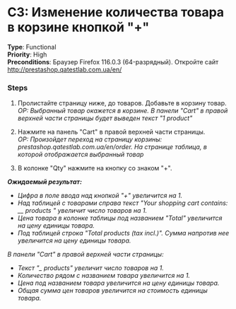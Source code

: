 # C3: Изменение количества товара в корзине кнопкой "+"

**Type**: Functional  
**Priority**: High  
**Preconditions**: Браузер Firefox 116.0.3 (64-разрядный). Откройте сайт http://prestashop.qatestlab.com.ua/en/

### Steps

1. Пролистайте страницу ниже, до товаров. Добавьте в корзину товар.  
*ОР: Выбранный товар окажется в корзине. В панели "Cart" в правой верхней части страницы будет выведен текст "1 product"*

2. Нажмите на панель "Cart" в правой верхней части страницы.  
*ОР: Произойдет переход на страницу корзины: prestashop.qatestlab.com.ua/en/order. На странице таблица, в которой отображается выбранный товар*

3. В колонке "Qty" нажмите на кнопку со знаком "+".  

***Ожидаемый результат:***
- *Цифра в поле ввода над кнопкой "+" увеличится на 1.* 
- *Над таблицей с товарами справа текст "Your shopping cart contains: __ products " увеличит число товаров на 1.* 
- *Цена товара в колонке таблицы под названием "Total" увеличится на цену единицы товара.* 
- *Под таблицей строка "Total products (tax incl.)". Сумма напротив нее увеличится на цену единицы товара.*  

*В панели "Cart" в правой верхней части страницы:*
- *Текст "_ products" увеличит число товаров на 1.*
- *Количество рядом с названием товара увеличится на 1.*
- *Цена под названием товара увеличится на цену единицы товара.*
- *Общая сумма цен товаров увеличится на стоимость единицы товара.* 
